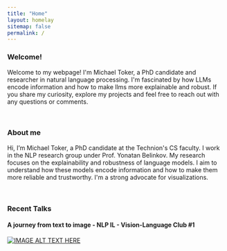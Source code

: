 ```yaml
---
title: "Home"
layout: homelay
sitemap: false
permalink: /
---
```


<style>
  .content {
    max-width: 100%; /* Adjust this value to increase or decrease text width */
    margin: auto;
  }
</style>

<div class="content">
  <h3>Welcome!</h3>
  <p>Welcome to my webpage! I'm Michael Toker, a PhD candidate and researcher in natural language processing. I'm fascinated by how LLMs encode information and how to make llms more explainable and robust. If you share my curiosity, explore my projects and feel free to reach out with any questions or comments.</p>
</div>

<!-- ### Welcome!

Hello and welcome to my webpage! I’m Michael Toker, a PhD candidate and a passionate researcher in the field of natural language processing. On this webpage, you can find out more about me, my work, and my interests. I’m fascinated by how language models encode information and how we can make them more explainable and robust. If you share my curiosity and enthusiasm, I invite you to read on and explore my projects. You can also reach out to me anytime if you have any questions or comments. Thank you for visiting and enjoy! -->

<div class="container">
<div class="row">
<center>
<!-- <img src="{{ site.url }}{{ site.baseurl }}/images/banner.jpg" width="100%"/><br/> -->
<!-- Examples of Feynman diagrams. <br/> -->
<!-- Feynman R., The theory of positrons. <i>Phys. Rev.</i> (1949) -->
</center>
</div>
</div>
<br/>

### About me

Hi, I’m Michael Toker, a PhD candidate at the Technion's CS faculty. I work in the NLP research group under Prof. Yonatan Belinkov. My research focuses on the explainability and robustness of language models. I aim to understand how these models encode information and how to make them more reliable and trustworthy. I'm a strong advocate for visualizations.

<!-- In my last work, titled “Diffusion Lens”, I developed a method to generate images from intermediate representations of the language model. Using this method, I found that the text encoder gradually builds prompt representations across multiple scenarios. This work is part of a series of projects that aim to shed light on the inner workings of language models. You can find my publications, code, and images on this webpage. Feel free to contact me if you have any questions or comments. -->

<br/>

### Recent Talks

#### A journey from text to image - NLP IL - Vision-Language Club #1

[![IMAGE ALT TEXT HERE](https://img.youtube.com/vi/8qEeumJL_FM/0.jpg)](https://www.youtube.com/watch?v=8qEeumJL_FM)
